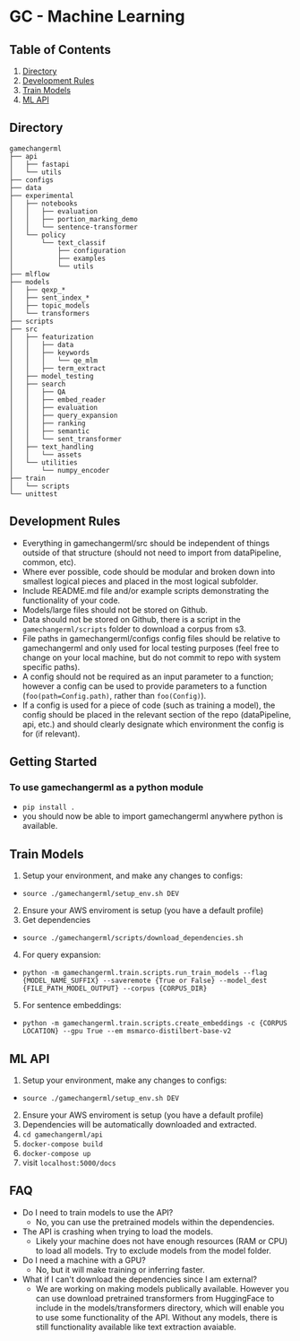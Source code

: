 # GC - Machine Learning
## Table of Contents
1. [Directory](##Directory)
2. [Development Rules](#Development-Rules)
3. [Train Models](#Train-Models)
4. [ML API](#ML-API)

## Directory
```
gamechangerml
├── api
│   ├── fastapi
│   └── utils
├── configs
├── data
├── experimental
│   ├── notebooks
│   │   ├── evaluation
│   │   ├── portion_marking_demo
│   │   └── sentence-transformer
│   └── policy
│       └── text_classif
│           ├── configuration
│           ├── examples
│           └── utils
├── mlflow
├── models
│   ├── qexp_*
│   ├── sent_index_*
│   ├── topic_models
│   └── transformers
├── scripts
├── src
│   ├── featurization
│   │   ├── data
│   │   ├── keywords
│   │   │   └── qe_mlm
│   │   ├── term_extract
│   ├── model_testing
│   ├── search
│   │   ├── QA
│   │   ├── embed_reader
│   │   ├── evaluation
│   │   ├── query_expansion
│   │   ├── ranking
│   │   ├── semantic
│   │   └── sent_transformer
│   ├── text_handling
│   │   └── assets
│   └── utilities
│       └── numpy_encoder
├── train
│   └── scripts
└── unittest
```

## Development Rules
- Everything in gamechangerml/src should be independent of things outside of that structure (should not need to import from dataPipeline, common, etc).
- Where ever possible, code should be modular and broken down into smallest logical pieces and placed in the most logical subfolder.
- Include README.md file and/or example scripts demonstrating the functionality of your code.
- Models/large files should not be stored on Github.
- Data should not be stored on Github, there is a script in the `gamechangerml/scripts` folder to download a corpus from s3.
- File paths in gamechangerml/configs config files should be relative to gamechangerml and only used for local testing purposes (feel free to change on your local machine, but do not commit to repo with system specific paths).
- A config should not be required as an input parameter to a function; however a config can be used to provide parameters to a function (`foo(path=Config.path)`, rather than `foo(Config)`).
- If a config is used for a piece of code (such as training a model), the config should be placed in the relevant section of the repo (dataPipeline, api, etc.) and should clearly designate which environment the config is for (if relevant).

## Getting Started
### To use gamechangerml as a python module
- `pip install .`
- you should now be able to import gamechangerml anywhere python is available.


## Train Models
1. Setup your environment, and make any changes to configs: 
- `source ./gamechangerml/setup_env.sh DEV`
2. Ensure your AWS enviroment is setup (you have a default profile)
3. Get dependencies
- `source ./gamechangerml/scripts/download_dependencies.sh`
4. For query expansion:
- `python -m gamechangerml.train.scripts.run_train_models --flag {MODEL_NAME_SUFFIX} --saveremote {True or False} --model_dest {FILE_PATH_MODEL_OUTPUT} --corpus {CORPUS_DIR}`
5. For sentence embeddings:
- `python -m gamechangerml.train.scripts.create_embeddings -c {CORPUS LOCATION} --gpu True --em msmarco-distilbert-base-v2`

## ML API
1. Setup your environment, make any changes to configs: 
- `source ./gamechangerml/setup_env.sh DEV`
2. Ensure your AWS enviroment is setup (you have a default profile)
3. Dependencies will be automatically downloaded and extracted.
4. `cd gamechangerml/api`
5. `docker-compose build`
6. `docker-compose up`
7. visit `localhost:5000/docs`

## FAQ
- Do I need to train models to use the API?
  - No, you can use the pretrained models within the dependencies. 
- The API is crashing when trying to load the models.
  - Likely your machine does not have enough resources (RAM or CPU) to load all models. Try to exclude models from the model folder.
- Do I need a machine with a GPU?
  - No, but it will make training or inferring faster.
- What if I can't download the dependencies since I am external?
  - We are working on making models publically available. However you can use download pretrained transformers from HuggingFace to include in the models/transformers directory, which will enable you to use some functionality of the API. Without any models, there is still functionality available like text extraction avaiable. 
